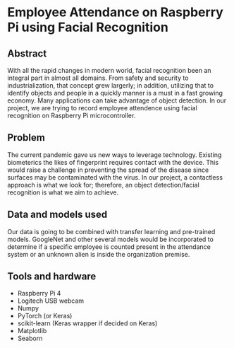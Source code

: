 # Employee Attendance on Raspberry Pi using Facial Recognition

## Abstract
With all the rapid changes in modern world, facial recognition been an integral part in almost all domains. From safety and security to industrialization, that concept grew largerly; in addition, utilizing that to identify objects and people in a quickly manner is a must in a fast growing economy. Many applications can take advantage of object detection. In our project, we are trying to record employee attendence using facial recognition on Raspberry Pi microcontroller.

## Problem
The current pandemic gave us new ways to leverage technology. Existing biometerics the likes of fingerprint requires contact with the device. This would raise a challenge in preventing the spread of the disease since surfaces may be contaminated with the virus. In our project, a contactless approach is what we look for; therefore, an object detection/facial recognition is what we aim to achieve.

## Data and models used
Our data is going to be combined with transfer learning and pre-trained models. GoogleNet and other several models would be incorporated to determine if a specific employee is counted present in the attendance system or an unknown alien is inside the organization premise.

## Tools and hardware
* Raspberry Pi 4
* Logitech USB webcam
* Numpy
* PyTorch (or Keras)
* scikit-learn (Keras wrapper if decided on Keras)
* Matplotlib
* Seaborn 

